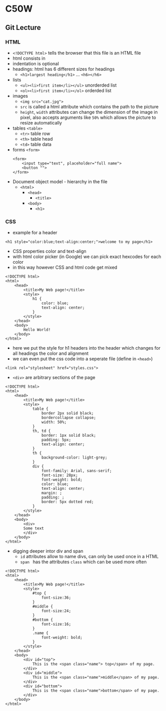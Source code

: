 # C50W

## Git Lecture
### HTML
* `<!DOCTYPE html>` tells the browser that this file is an HTML file
* html consists in <tags></tags>
* indentation is optional
* headings: html has 6 different sizes for headings
    * `<h1>largest heading</h1>` ... `<h6></h6>`
* lists
    * `<ul><li>first item</li></ul>` unorderded list
    * `<ol><li>first item</li></ol>` orderded list
* images
    * `<img src="cat.jpg">` 
    * `src` is called a html attribute which contains the path to the picture
    * `height`, `width` attributes can change the dimension of the image in pixel, also accepts arguments like `50%` which allows the picture to resize automatically
* tables `<table>`
    * `<tr>` table row
    * `<th>` table head
    * `<td>` table data
* forms `<form>`
    ```
    <form>
        <input type="text", placeholder="full name">
        <button "">
    </form>
    ```
* Document object model - hierarchy in the file
    * `<html>`
        * `<head>`
            * `<title>`
        * `<body>`
            * `<h1>`
### CSS
* example for a header

```
<h1 style="color:blue;text-align:center;">welcome to my page</h1>
```

* CSS properties color and text-align
* with html color picker (in Google) we can pick exact hexcodes for each color
* in this way however CSS and html code get mixed

```
<!DOCTYPE html> 
<html>
    <head>
        <title>My Web page!</title>
        <style>
            h1 {
                color: blue;
                text-align: center;
            }
        </style>
    </head>
    <body>
        Hello World!
    </body>
</html>
```

* here we put the style for h1 headers into the header which changes for all headings the color and alignment
* we can even put the css code into a seperate file (define in `<head>`)

```
<link rel="stylesheet" href="styles.css">
```

* `<div>` are arbitrary sections of the page

```
<!DOCTYPE html> 
<html>
    <head>
        <title>My Web page!</title>
        <style>
            table {
                border 2px solid black;
                bordercollapse collapse;
                width: 50%;
            }
            th, td {
                border: 1px solid black;
                padding: 5px;
                text-align: center;
            }
            th {
                background-color: light-grey;
            }
            div {
                font-family: Arial, sans-serif;
                font-size: 28px;
                font-weight: bold;
                color: blue;
                text-align: center;
                margin: ;
                padding: ;
                border: 5px dotted red;
            }
        </style>
    </head>
    <body>
        <div>
        Some text
        </div>
    </body>
</html>
```

* digging deeper intor div and span
    * `id` attributes allow to name divs, can only be used once in a HTML
    *  `span ` has the attributes `class` which can be used more often

```
<!DOCTYPE html> 
<html>
    <head>
        <title>My Web page!</title>
        <style>
            #top {
                font-size:36;
            }
            #middle {
                font-size:24;
            }
            #bottom {
                font-size:16;
            }            
            .name {
                font-weight: bold;
            }
        </style>
    </head>
    <body>
        <div id="top">
            This is the <span class="name"> top</span> of my page.
        </div>
        <div id="middle">
            This is the <span class="name">middle</span> of my page.
        </div>
        <div id="bottom">
            This is the <span class="name">bottom</span> of my page.
        </div>
    </body>
</html>
```

